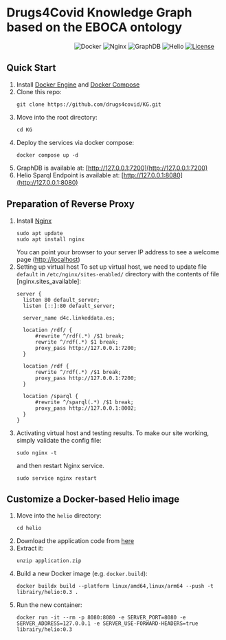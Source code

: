 # Drugs4Covid Knowledge Graph based on the EBOCA ontology


&nbsp;&nbsp;&nbsp;&nbsp;&nbsp;&nbsp;&nbsp;&nbsp;&nbsp;&nbsp;&nbsp;&nbsp;&nbsp;&nbsp;&nbsp;&nbsp;&nbsp;&nbsp;&nbsp;&nbsp;&nbsp;&nbsp;&nbsp;&nbsp;&nbsp;&nbsp;&nbsp;&nbsp;&nbsp;&nbsp;&nbsp;&nbsp;&nbsp;&nbsp;&nbsp;&nbsp;&nbsp;&nbsp;&nbsp;
![Docker](https://img.shields.io/badge/docker-v20.10.17+-blue.svg)
![Nginx](https://img.shields.io/badge/nginx-v1.18+-blue.svg)
![GraphDB](https://img.shields.io/badge/graphDB-v10.0.2-blue.svg)
![Helio](https://img.shields.io/badge/helio-v0.3.13-blue.svg)
[![License](https://img.shields.io/badge/license-Apache2-green.svg)](https://www.apache.org/licenses/LICENSE-2.0)


## Quick Start
1. Install [Docker Engine](https://docs.docker.com/engine/install/) and [Docker Compose](https://docs.docker.com/compose/install/)
1. Clone this repo:
    ````
    git clone https://github.com/drugs4covid/KG.git
    ````
1. Move into the root directory:
    ````
    cd KG
    ````
1. Deploy the services via docker compose:
    ````
    docker compose up -d
    `````
1. GraphDB is available at: [http://127.0.0.1:7200](http://127.0.0.1:7200)
1. Helio Sparql Endpoint is available at: [http://127.0.0.1:8080](http://127.0.0.1:8080)

## Preparation of Reverse Proxy

1. Install [Nginx](https://docs.nginx.com/nginx/admin-guide/installing-nginx/installing-nginx-open-source/) 
    ````
    sudo apt update
    sudo apt install nginx
    ````
    You can point your browser to your server IP address to see a welcome page ([http://localhost](http://localhost))
1. Setting up virtual host
    To set up virtual host, we need to update file `default` in `/etc/nginx/sites-enabled/` directory with the contents of file [nginx.sites_available]:
	  ```
	  server {
		listen 80 default_server;
		listen [::]:80 default_server;

		server_name d4c.linkeddata.es;

		location /rdf/ {
			#rewrite ^/rdf(.*) /$1 break;
			rewrite ^/rdf(.*) $1 break;
			proxy_pass http://127.0.0.1:7200;
		}

		location /rdf {
			rewrite ^/rdf(.*) /$1 break;
			proxy_pass http://127.0.0.1:7200;
		}

		location /sparql {
			#rewrite ^/sparql(.*) /$1 break;
			proxy_pass http://127.0.0.1:8002;
		}
	}
	  ```
1. Activating virtual host and testing results.
   To make our site working, simply validate the config file:
      ````
      sudo nginx -t
      ````
   and then restart Nginx service.
      ```
	  sudo service nginx restart
	  ```
## Customize a Docker-based Helio image
1. Move into the `helio` directory:
    ````
    cd helio
    ````
1. Download the application code from [here](https://delicias.dia.fi.upm.es/nextcloud/index.php/s/C2D9jzABAjy2Kq9)
1. Extract it:
    ````
    unzip application.zip
    ````
1. Build a new Docker image (e.g. `docker.build`):
    ````
    docker buildx build --platform linux/amd64,linux/arm64 --push -t librairy/helio:0.3 .
    ````
1. Run the new container: 
    ````
    docker run -it --rm -p 8080:8080 -e SERVER_PORT=8080 -e SERVER_ADDRESS=127.0.0.1 -e SERVER_USE-FORWARD-HEADERS=true librairy/helio:0.3
    ````